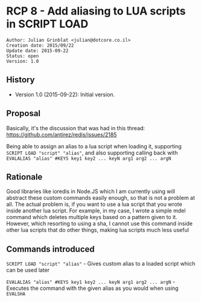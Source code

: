 RCP 8 - Add aliasing to LUA scripts in SCRIPT LOAD
===

```
Author: Julian Grinblat <julian@dotcore.co.il>
Creation date: 2015/09/22  
Update date: 2015-09-22 
Status: open
Version: 1.0
```

History
---

* Version 1.0 (2015-09-22): Initial version.


Proposal 
---
Basically, it's the discussion that was had in this thread: https://github.com/antirez/redis/issues/2185

Being able to assign an alias to a lua script when loading it, supporting `SCRIPT LOAD "script" "alias"`, and also supporting calling back with `EVALALIAS "alias" #KEYS key1 key2 ... keyN arg1 arg2 ... argN`

Rationale
---

Good libraries like ioredis in Node.JS which I am currently using will abstract these custom commands easily enough, so that is not a problem at all. The actual problem is, if you want to use a lua script that you wrote inside another lua script. For example, in my case, I wrote a simple mdel command which deletes multiple keys based on a pattern given to it. However, which resorting to using a sha, I cannot use this command inside other lua scripts that do other things, making lua scripts much less useful

Commands introduced
---

`SCRIPT LOAD "script" "alias"` - Gives custom alias to a loaded script which can be used later

`EVALALIAS "alias" #KEYS key1 key2 ... keyN arg1 arg2 ... argN` - Executes the command with the given alias as you would when using `EVALSHA`

